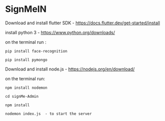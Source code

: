 # SignMeIN

Download and install flutter SDK - https://docs.flutter.dev/get-started/install


install python 3 - https://www.python.org/downloads/

on the terminal run :

    pip install face-recognition

    pip install pymongo


Download and install node.js - https://nodejs.org/en/download/

on the terminal run: 

    npm install nodemon

    cd signMe-Admin

    npm install
    
    nodemon index.js  - to start the server
    
    
    
  







